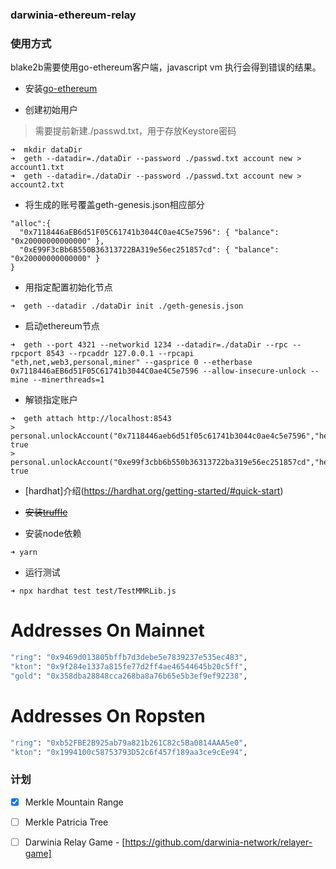### darwinia-ethereum-relay

### 使用方式
blake2b需要使用go-ethereum客户端，javascript vm 执行会得到错误的结果。

* 安装[go-ethereum](https://geth.ethereum.org/docs/install-and-build/installing-geth)

* 创建初始用户
>  需要提前新建./passwd.txt，用于存放Keystore密码
```
➜  mkdir dataDir
➜  geth --datadir=./dataDir --password ./passwd.txt account new > account1.txt
➜  geth --datadir=./dataDir --password ./passwd.txt account new > account2.txt
```

* 将生成的账号覆盖geth-genesis.json相应部分
```
"alloc":{
  "0x7118446aEB6d51F05C61741b3044C0ae4C5e7596": { "balance": "0x20000000000000" },
  "0xE99F3cBb6B550B36313722BA319e56ec251857cd": { "balance": "0x20000000000000" }
}
```

* 用指定配置初始化节点
```
➜  geth --datadir ./dataDir init ./geth-genesis.json
```

* 启动ethereum节点
```
➜  geth --port 4321 --networkid 1234 --datadir=./dataDir --rpc --rpcport 8543 --rpcaddr 127.0.0.1 --rpcapi "eth,net,web3,personal,miner" --gasprice 0 --etherbase 0x7118446aEB6d51F05C61741b3044C0ae4C5e7596 --allow-insecure-unlock --mine --minerthreads=1
```
* 解锁指定账户
```
➜  geth attach http://localhost:8543
> personal.unlockAccount("0x7118446aeb6d51f05c61741b3044c0ae4c5e7596","hello")
true
> personal.unlockAccount("0xe99f3cbb6b550b36313722ba319e56ec251857cd","hello")
true
```
* [hardhat]介绍(https://hardhat.org/getting-started/#quick-start)
* ~~安装[truffle](https://www.trufflesuite.com/docs/truffle/getting-started/installation)~~

* 安装node依赖
```
➜ yarn
```

* 运行测试 
```
➜ npx hardhat test test/TestMMRLib.js
```

# Addresses On Mainnet

```bash
"ring": "0x9469d013805bffb7d3debe5e7839237e535ec483", 
"kton": "0x9f284e1337a815fe77d2ff4ae46544645b20c5ff",
"gold": "0x358dba28848cca268ba8a76b65e5b3ef9ef92238",
```

# Addresses On Ropsten

```bash
"ring": "0xb52FBE2B925ab79a821b261C82c5Ba0814AAA5e0", 
"kton": "0x1994100c58753793D52c6f457f189aa3ce9cEe94",
```

### 计划
- [x] Merkle Mountain Range
- [ ] Merkle Patricia Tree
- [ ] Darwinia Relay Game - [https://github.com/darwinia-network/relayer-game]


